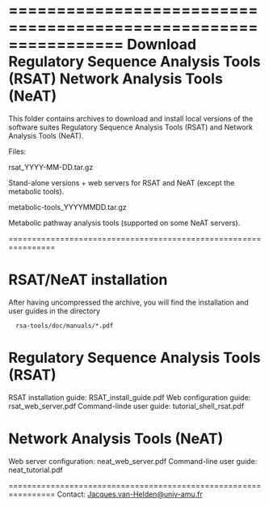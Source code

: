 ================================================================
		          Download
           Regulatory Sequence Analysis Tools (RSAT)
	        Network Analysis Tools (NeAT)
================================================================

This folder contains archives to download and install local versions
of the software suites Regulatory Sequence Analysis Tools (RSAT) and
Network Analysis Tools (NeAT).

Files: 

rsat_YYYY-MM-DD.tar.gz

   Stand-alone versions + web servers for RSAT and NeAT (except the
   metabolic tools).

metabolic-tools_YYYYMMDD.tar.gz

   Metabolic pathway analysis tools (supported on some NeAT servers).


================================================================

RSAT/NeAT installation
======================

After having uncompressed the archive, you will find the installation
and user guides in the directory

      rsa-tools/doc/manuals/*.pdf

Regulatory Sequence Analysis Tools (RSAT)
=========================================
RSAT installation guide:   RSAT_install_guide.pdf
Web configuration guide:   rsat_web_server.pdf
Command-linde user guide:  tutorial_shell_rsat.pdf

Network Analysis Tools (NeAT)
=============================
Web server configuration:  neat_web_server.pdf
Command-line user guide:   neat_tutorial.pdf

================================================================
Contact: Jacques.van-Helden@univ-amu.fr
